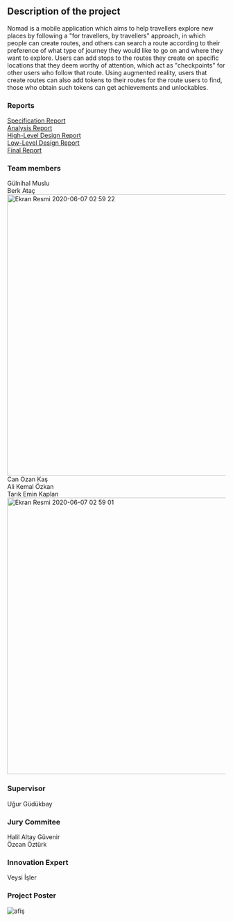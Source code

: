## Description of the project
Nomad is a mobile application which aims to help travellers explore new places by following a "for travellers, by travellers" approach, in which people can create routes, and others can search a route according to their preference of what type of journey they would like to go on and where they want to explore. Users can add stops to the routes they create on specific locations that they deem worthy of attention, which act as "checkpoints" for other users who follow that route. Using augmented reality, users that create routes can also add tokens to their routes for the route users to find, those who obtain such tokens can get achievements and unlockables.

### Reports
[Specification Report](https://github.com/nomad-design/nomad-design.github.io/raw/master/SpecificationReport_Nomad.pdf)<br>
[Analysis Report](https://github.com/nomad-design/nomad-design.github.io/raw/master/AnalysisReport_Nomad.pdf)<br>
[High-Level Design Report](https://github.com/nomad-design/nomad-design.github.io/raw/master/HighLevelDesignReport_Nomad.pdf)<br>
[Low-Level Design Report](https://github.com/nomad-design/nomad-design.github.io/raw/master/LowLevelDesignReport_Nomad.pdf)<br>
[Final Report](https://github.com/nomad-design/nomad-design.github.io/raw/master/FinalReport_Nomad.pdf)<br>

### Team members
Gülnihal Muslu <br> 
Berk Ataç <br>
<img width="646" alt="Ekran Resmi 2020-06-07 02 59 22" src="https://user-images.githubusercontent.com/66538043/83956868-f8a84b00-a86a-11ea-8ad4-07623f488cc5.png">
Can Ozan Kaş <br>
Ali Kemal Özkan <br>
Tarık Emin Kaplan <br>
<img width="635" alt="Ekran Resmi 2020-06-07 02 59 01" src="https://user-images.githubusercontent.com/66538043/83956863-f2b26a00-a86a-11ea-8607-b9182d31a7b9.png">

### Supervisor
Uğur Güdükbay

### Jury Commitee
Halil Altay Güvenir <br>
Özcan Öztürk

### Innovation Expert
Veysi İşler

### Project Poster
![afiş](https://user-images.githubusercontent.com/66538043/83956788-69029c80-a86a-11ea-8bb9-7894e2da59d6.jpg)
